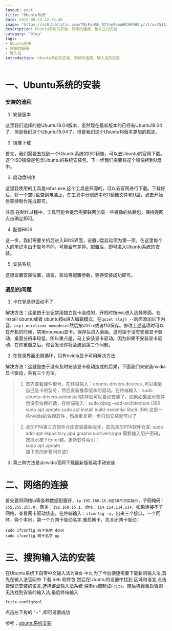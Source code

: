 ```yaml
---
layout: post
title: "Ubuntu系统"
date: 2019-08-15 12:26:40
image: 'https://ss0.bdstatic.com/70cFvHSh_Q1YnxGkpoWK1HF6hhy/it/u=1514230094,2839038722&fm=26&gp=0.jpg'
description: Ubuntu系统的安装、网络的连接、输入法的安装
category: 'blog'
tags:
- Ubuntu系统
- 网络的链接
- 输入法
introduction: Ubuntu系统的安装、网络的连接、输入法的安装
---
```



# 一、Ubuntu系统的安装  

### 安装的流程

1. 安装版本  

这里我们选择的是Ubuntu18.04版本，虽然现在最新版本的已经有Ubuntu19.04了，但是我们这个Ubuntu19.04了，但是我们这个Ubuntu18版本更加的稳定。

2. 镜像下载  

首先，我们需要去找到一个Ubuntu系统的ISO镜像，可以去Ubuntu的官网下载。这个ISO镜像是包含Ubuntu的系统安装包，下一步我们需要将这个镜像拷到U盘中。

3. 启动盘制作   

这里我使用的工具是refus.exe,这个工具是开源的，可以去官网进行下载。下载好后，将一个空U盘查到电脑上，在工具中分别选中ISO镜像文件和U盘，点击开始后等待制作完成即可。  

注意:在制作过程中，工具可能会提示需要联网加载一些镜像的依赖包，保持连网点击确定即可。

4. 配置BIOS

这一步，我们需要关机后进入BIOS界面，设置U盘启动项为第一项，在这里每个人的笔记本由于型号不同，可能会有差异。配置后，即可进入Ubuntu系统的安装。

5. 安装系统  

这里设置安装位置，语言，驱动等配置参数，等待安装成功即可。  

### 遇到的问题  

1. 卡在登录界面动不了  

​解决方法：这是由于忘记禁用独立显卡造成的，开机时按esc进入选择界面，在install ubuntu或者 ubuntu按e进入编辑模式，在`quiet slajh --`后面添加以下内容，`acpi_osi=linux nomodeset`然后按ctrl+x或者f10保存。修改上述选项时可以在开机的时候，禁用nouveau显卡。保存后进入桌面，这时由于没有安装显卡驱动，桌面分辨率较低，所以重点是，马上安装显卡驱动。因为如果不安装显卡驱动，在你重启之后，你会发现你将会遇到第二个问题。  

2. 在登录界面无限循环，只有nvidia显卡可用解决方法  

解决方法：这就是由于没有及时安装显卡驱动造成的后果，下面我们来安装nvidia显卡驱动，共有三个方法。 


>1. 首先查看硬件型号，在终端输入：ubuntu-drivers devices ,可以看到自己显卡的型号，然后安装推荐版本的驱动。在终端输入：sudo ubuntu-drivers autoinstall这样就可以自动安装了，如果如果显示软件包没有依赖的话，在终端输入：sudo dpkg –add-architecture i386 ​sudo apt update ​sudo apt install build-essential libc6:i386 这是一些nvidia的依赖软件，然后重复第一步自动安装就可以了  
 
>2. 添加PPA第三方软件仓库安装最新版本，首先添加PPA软件仓库:
sudo add-apt-repository ppa:graphics-drivers/ppa
需要输入用户密码，按提示按下Enter健。更新软件索引：  
sudo apt update  
接下来的步骤同方法1

3. 第三种方法是从nvidia官网下载最新版驱动手动安装


# 二、网络的连接  

​首先要将网络ip等各种数据配置好，`ip:192.168.15.0至50不冲突就行`，子网掩码：`255.255.255.0`，网关：`192.168.15.1`，dns：`114.114.114.114`，如果连接不了网络，查看网卡驱动状态，在终端输入：`ifconfig -a`，出来三个接口，一个回环，两个本地，第一个为网卡驱动名字,重启网卡，先关闭网卡驱动：
```
sudo ifconfig 网卡名字 down
sudo ifconfig 网卡名字 up
```

# 三、搜狗输入法的安装

在Ubuntu系统下自带中文输入法为`键盘-中文`,为了今后便捷需要下载新的输入法,首先在输入法官网中
下载 deb 软件包,然后在Ubuntu的设置中找到 区域和语言,点击管理已安装的语言,选择键盘输入法系统
讲IBus调制成`Fcitx`。随后机器重启否则无法找到安装的输入法,最后终端输入  

`fcitx-configtool`

点击左下角的 "+" ,即可设置成功

参考：[ubuntu系统安装](https://victorfengming.github.io/2019/08/ubuntu-install/)